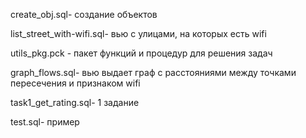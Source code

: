 create_obj.sql- создание объектов

list_street_with-wifi.sql- вью с улицами, на которых есть wifi

utils_pkg.pck - пакет функций и процедур для решения задач

graph_flows.sql- вью выдает граф с расстояниями между точками пересечения и признаком wifi

task1_get_rating.sql- 1 задание

test.sql- пример

